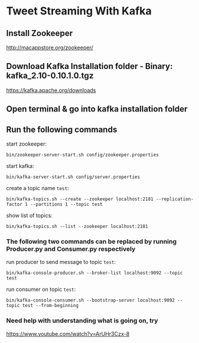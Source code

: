 # Tweet Streaming With Kafka

## Install Zookeeper
http://macappstore.org/zookeeper/

## Download Kafka Installation folder - Binary: kafka_2.10-0.10.1.0.tgz
https://kafka.apache.org/downloads 

## Open terminal & go into kafka installation folder 

## Run the following commands
start zookeeper: 
```
bin/zookeeper-server-start.sh config/zookeeper.properties
```

start kafka: 
```
bin/kafka-server-start.sh config/server.properties
```

create a topic name `test`: 
```
bin/kafka-topics.sh --create --zookeeper localhost:2181 --replication-factor 1 --partitions 1 --topic test
```

show list of topics: 
```
bin/kafka-topics.sh --list --zookeeper localhost:2181
```

### The following two commands can be replaced by running Producer.py and Consumer.py respectively
run producer to send message to topic `test`: 
```
bin/kafka-console-producer.sh --broker-list localhost:9092 --topic test
```
run consumer on topic `test`: 
```
bin/kafka-console-consumer.sh --bootstrap-server localhost:9092 --topic test --from-beginning
```

### Need help with understanding what is going on, try
https://www.youtube.com/watch?v=ArUHr3Czx-8
